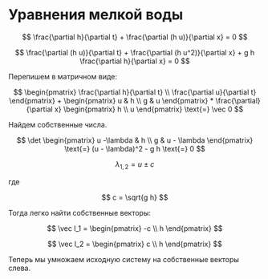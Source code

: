 # Уравнения мелкой воды

$$
 \frac{\partial h}{\partial t} + \frac{\partial (h u)}{\partial x} = 0
$$

$$
\frac{\partial (h u)}{\partial t} + \frac{\partial (h u^2)}{\partial x} + g h \frac{\partial h}{\partial x} = 0
$$


Перепишем в матричном виде:

$$
\begin{pmatrix}
\frac{\partial h}{\partial t} \\
\frac{\partial u}{\partial t}
\end{pmatrix}
+
\begin{pmatrix}
u & h \\
g & u
\end{pmatrix}
*
\frac{\partial}{\partial x}
\begin{pmatrix}
h \\
u
\end{pmatrix}
\text{=}
\vec 0
$$

Найдем собственные числа.

$$
\det \begin{pmatrix}
u -\lambda & h \\
g & u - \lambda
\end{pmatrix} \text{=} (u - \lambda)^2 - g h \text{=} 0
$$

$$
\lambda_{1,2} = u \pm c
$$

где 

$$
c = \sqrt{g h}
$$

Тогда легко найти собственные векторы:

$$
\vec l_1 = 
\begin{pmatrix}
-c \\
h
\end{pmatrix}
$$

$$
\vec l_2 = 
\begin{pmatrix}
c \\
h
\end{pmatrix}
$$

Теперь мы умножаем исходную систему на собственные векторы слева.
